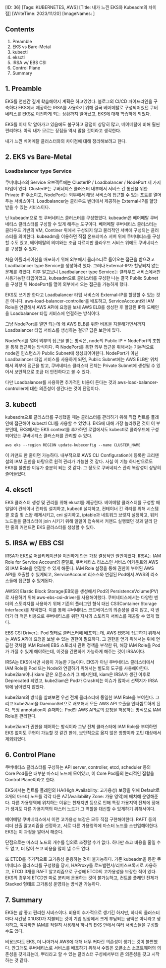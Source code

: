 [ID: 36]
[Tags: KUBERNETES, AWS]
[Title: 내가 느낀 EKS와 Kubeadm의 차이점]
[WriteTime: 2023/11/20]
[ImageNames: ]

## Contents

1. Preamble
2. EKS vs Bare-Metal
3. kubectl
4. eksctl
5. IRSA w/ EBS CSI
6. Control Plane
7. Summary

## 1. Preamble


EKS를 언젠간 깊게 학습해야지 계획은 하고있었다. 블로그의 CI/CD 파이프라인을 구축하다 EKS에서 제공하는 IRSA를 사용하기 위해 결국 베어메탈로 구성되어있던 쿠버네티스를 EKS로 이전하게 되는 상황까지 일어났고, EKS에 대해 학습하게 되었다.

EKS를 이제 막 알아가고 있음에도 불구하고 장점이 상당히 많고, 베어메탈에 비해 훨씬 편리하다. 아직 내가 모르는 장점들 역시 많을 것이라고 생각한다.

내가 느낀 베어메탈 클러스터와의 차이점에 대해 정리해보려고 한다.

## 2. EKS vs Bare-Metal


### Loadbalancer type Service


쿠버네티스의 Service 오브젝트에는 ClusterIP / Loadbalancer / NodePort 세 가지 타입이 있다. ClusterIP는 쿠버네티스 클러스터 내부에서 서비스 간 통신을 위한 Private IP 주소이고, NodePort는 외부에서 해당 서비스에 접근할 수 있는 포트를 열어두는 서비스이다. Loadbalancer는 클라우드 벤더에서 제공하는 External-IP를 할당받을 수 있는 서비스이다.

난 kubeadm으로 첫 쿠버네티스 클러스터를 구성했었다. kubeadm은 베어메탈 쿠버네티스 클러스터를 구성할 수 있게 해주는 도구이다. 베어메탈 쿠버네티스 클러스터는 클라우드 기반의 VM, Continer 위에서 구성되지 않고 물리적인 서버에 구성되는 클러스터를 의미한다. kubeadm을 이용하면 직접 온프레미스 서버 위에 쿠버네티스를 구성할 수도 있고, 베어메탈의 의미와는 조금 다르지만 클라우드 서비스 위에도 쿠버네티스를 구성할 수 있다.

처음 어플리케이션을 배포하기 위해 외부에서 클러스터로 들어오는 접근을 받으려고 Loadbalancer type Service를 생성하려 했다. 그러나 External-IP가 할당되지 않는 문제를 겪었다. 이후 알고보니 Loadbalancer type Service는 클라우드 서비스에서만 사용가능한 타입이었고, kubeadm으로 클러스터를 구성한 나는 결국 Public Subnet을 구성한 뒤 NodePort를 열어 외부에서 오는 접근을 가능하게 했다.

EKS도 쓰기만 한다고 Loadbalancer 타입 서비스에 External-IP를 할당할 수 있는 것은 아니다. aws-load-balancer-controller를 배포하고, ServiceAccount와 IAM Role을 연결해서 AWS API에 요청을 보내 AWS ELB를 생성한 후 할당된 IP와 도메인을 Loadbalancer 타입 서비스에 연결하는 방식이다.

그냥 NodePort를 열면 되는데 왜 AWS ELB를 위한 비용을 지불해가면서까지 Loadbalancer 타입 서비스를 생성하는 걸까? 답은 보안에 있다.

NodePort를 열어 외부의 접근을 받는 방식은, node의 Public IP + NodePort의 조합을 통해 접근하는 방식이다. 즉 NodePort를 통한 외부 접근을 위해서는 기본적으로 node인 인스턴스가 Public Subnet에 생성되어야한다. NodePort가 아닌 Loadbalancer 타입 서비스를 사용하게 되면, Public Subnet에는 AWS ELB만 위치해서 외부에 접근을 받고, 쿠버네티스 클러스터 전체는 Private Subnet에 생성될 수 있어서 보안적으로 조금 더 안전하다고 볼 수 있다. 

다만 Loadbalancer를 사용하면 추가적인 비용이 든다는 것과 aws-load-balancer-controller에 대한 의존성이 생긴다는 것이 단점이다.

## 3. kubectl


kubeadm으로 클러스터를 구성했을 때는 클러스터를 관리하기 위해 직접 컨트롤 플레인에 접근해야 kubectl CLI를 사용할 수 있었다. EKS에 대해 가장 놀라웠던 것이 이 부분인데, EKS에서는 EKS context를 추가하면 로컬에서도 kubectl로 클라우드에 구성되어있는 쿠버네티스 클러스터를 관리할 수 있다.

```dockerfile
aws eks --region REGION update-kubeconfig --name CLUSTER_NAME
```


이 커맨드 한 줄이면 가능하다. 내부적으로 AWS CLI Configuration에 등록한 크리덴셜의 IAM 권한을 바탕으로 원격 관리가 가능한 것 같다. 사실 이 기능 하나만으로도 EKS를 쓸만한 이유가 충분히 되는 것 같다. 그 정도로 쿠버네티스 관리 복잡성이 상당히 줄어들었다.

## 4. eksctl


EKS 클러스터 생성 및 관리를 위해 eksctl를 제공한다. 베어메탈 클러스터를 구성할 때 일일이 컨테이너 런타임 설치하고, kubectl 설치하고, 컨테이너 간 격리를 위해 시스템 콜 호출 및 스왑 해제시키고, cni 설치하고, iptable과 네트워크 브릿지 설정하고, 워커노드들을 클러스터에 join 시키기 위해 일일이 접속해서 커맨드 실행했던 것과 달리 단 한 줄의 커맨드면 EKS 클러스터를 생성할 수 있다.

## 5. IRSA w/ EBS CSI


IRSA가 EKS로 어플리케이션을 이전하게 만든 가장 결정적인 원인이었다. IRSA는 IAM Role for Service Account의 준말로, 쿠버네티스 리소스인 서비스 어카운트와 AWS의 IAM Role을 연결할 수 있게 해준다. IAM Role 설정을 통해 권한이 부여된 AWS API를 호출할 수 있게되고, ServiceAccount 리소스와 연결된 Pod에서 AWS의 리소스들에 접근할 수 있게된다.

AWS의 Elastic Block Storage(EBS)을 생성해서 Pod의 PersistenceVolume(PV)로 사용하기 위해 aws-ebs-csi-driver를 사용해야했다. 쿠버네티스에서는 다양한 벤더의 스토리지를 사용하기 위해 기존의 플러그인 형식 대신 CSI(Container Storage Interface)를 채택했다. 이를 통해 쿠버네티스 코드베이스의 의존성을 갖지 않고, 각 벤더가 더 적은 비용으로 쿠버네티스를 위한 자사의 스토리지 서비스를 제공할 수 있게 했다.

EBS CSI Driver는 Pod 형태로 클러스터에 배포되는데, AWS EBS에 접근하기 위해서는 AWS API에 요청을 보낼 수 있는 권한이 필요하다. 그 권한을 얻기 위해서는 위에 언급한 것처럼 IAM Role에 EBS 스토리지 관련 정책을 부착한 뒤, 해당 IAM Role을 Pod가 가질 수 있게 해야하는데, 이것을 간편하게 가능하게 해주는 것이 IRSA이다. 

IRSA는 EKS에서만 사용이 가능한 기능이다. EKS가 아닌 쿠버네티스 클러스터에서 IAM Role을 Pod 또는 Node와 연결하기 위해서는 별도의 도구를 사용해야한다. kube2iam이나 kiam 같은 오픈소스가 그 예시인데, kiam은 IRSA가 생긴 이후로 Deprecated 되었고, kube2iam은 Pod가 Crash되는 이슈가 많아서 선택지가 IRSA 밖에 남아있지 않았다.

kube2iam의 방식을 살펴보면 우선 전체 클러스터에 동일한 IAM Role을 부여한다. 그리고 kube2iam을 DaemonSet으로 배포해서 모든 AWS API 호출을 인터셉트하게 된다. 특정 annotation이 존재하는 Pod만 AWS API로의 요청을 허용하는 방식으로 IAM Role을 관리한다.

kube2iam가 권한을 제어하는 방식이라 그냥 전체 클러스터에 IAM Role을 부여하면 EKS 없이도 구현이 가능할 것 같긴 한데, 보안적으로 옳지 않은 방향이라 고민 대상에서 제외되었다.

## 6. Control Plane


쿠버네티스 클러스터를 구성하는 API server, controller, etcd, scheduler 등의 Core Pod들은 대부분 마스터 노드에 모여있고, 이 Core Pod들의 논리적인 집합을 Control Plane이라고 한다.

EKS에서는 컨트롤 플레인의 HA(High Availability: 고가용성) 보장을 위해 Default로 3개의 마스터 노드를 각각 다른 AZ(Availability Zone: 가용 영역)에 배치해 운영해준다. 다른 가용영역에 위치하는 이유는 천재지변 등으로 인해 특정 가용지역 전체에 장애가 생겨도 다른 가용지역의 마스터 노드가 그 역할을 대신할 수 있게하기 위해서이다.

베어메탈 쿠버네티스에서 이런 고가용성 보장은 모두 직접 구현해야한다. RAFT 등의 리더 선출 알고리즘을 선정하고, 서로 다른 가용영역에 마스터 노드를 스핀업해야한다. EKS는 이 과정을 알아서 해준다. 

단점으로는 마스터 노드의 개수를 임의로 조정할 수가 없다. 하나만 쓰고 비용을 줄일 수도 없고, 더 많이 쓰고 비용을 많이 낼 수도 없다.

또 ETCD를 추가적으로 고가용성 운용하는 것이 불가능하다. 기존 kubeadm을 통한 쿠버네티스 클러스터를 구성했을 당시, HAProxy를 로드밸런서/리버스프록시로 사용하고, ETCD 3개를 RAFT 알고리즘으로 구성해 ETCD의 고가용성을 보장한 적이 있다. EKS의 경우에 ETCD만 따로 분리해 운용하는 것이 불가능하고, 컨트롤 플레인 전체가 Stacked 형태로 고가용성 운영되는 방식만 가능하다.

## 7. Summary


EKS는 참 좋고 편리한 서비스이다. 비용이 추가적으로 생기긴 하지만, 하나의 클러스터마다 시간당 0.1USD가 지불되는 것이 기업 입장에서 크게 부담되는 금액은 아니라고 생각하고, 여차하면 IAM를 적절히 사용해서 하나의 EKS 안에서 여러 서비스들을 구성할 수도 있다.

비용보다도 EKS, 더 나아가서 AWS에 대해 너무 커다란 의존성이 생기는 것이 불편했다. 안그래도 쿠버네티스로 서비스를 배포하기 위해서 수많은 오픈소스 소프트웨어의 의존성을 갖게되는데, 뿌리라고 할 수 있는 클러스터 구성에서부터 큰 의존성을 갖고 시작하는 것 같다.
